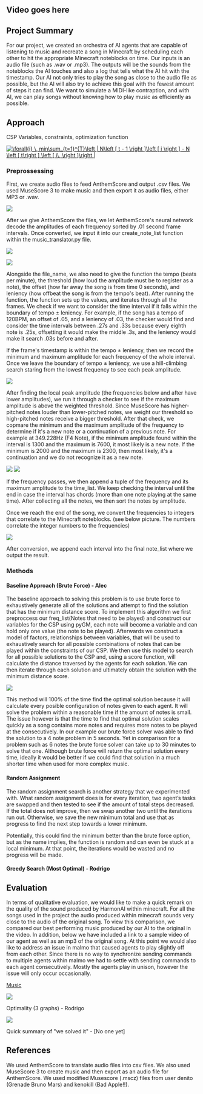 ## Video goes here

## Project Summary
For our project, we created an orchestra of AI agents that are capable of listening to music and recreate a song in Minecraft by scheduling each other to hit the appropriate Minecraft noteblocks on time. Our inputs is an audio file (such as .wav or .mp3). The outputs will be the sounds from the noteblocks the AI touches and also a log that tells what the AI hit with the timestamp. Our AI not only tries to play the song as close to the audio file as possible, but the AI will also try to achieve this goal with the fewest amount of steps it can find. We want to simulate a MIDI-like contraption, and with AI, we can play songs without knowing how to play music as efficiently as possible.

## Approach
CSP Variables, constraints, optimization function

<a href="https://www.codecogs.com/eqnedit.php?latex=\forall{i}&space;\,&space;min\sum_{t=1}^{T}\left&space;|&space;N\left&space;[&space;t&space;-&space;1&space;\right&space;]\left&space;[&space;i&space;\right&space;]&space;-&space;N&space;\left&space;[&space;t\right&space;]&space;\left&space;[&space;i\,&space;\right&space;]\right&space;|" target="_blank"><img src="https://latex.codecogs.com/gif.latex?\forall{i}&space;\,&space;min\sum_{t=1}^{T}\left&space;|&space;N\left&space;[&space;t&space;-&space;1&space;\right&space;]\left&space;[&space;i&space;\right&space;]&space;-&space;N&space;\left&space;[&space;t\right&space;]&space;\left&space;[&space;i\,&space;\right&space;]\right&space;|" title="\forall{i} \, min\sum_{t=1}^{T}\left | N\left [ t - 1 \right ]\left [ i \right ] - N \left [ t\right ] \left [ i\, \right ]\right |" /></a>

### Preprossessing 
First, we create audio files to feed AnthemScore and output .csv files. We used MuseScore 3 to make music and then export it as audio files, either MP3 or .wav.

![](images/MuseScore.PNG)  

After we give AnthemScore the files, we let AnthemScore's neural network decode the amplitudes of each frequency sorted by .01 second frame intervals. Once converted, we input it into our create_note_list function within the music_translator.py file. 

![](images/AnthemScore.PNG)

![](images/CSV.PNG) 

Alongside the file_name, we also need to give the function the tempo (beats per minute), the threshold (how loud the amplitude must be to register as a note), the offset (how far away the song is from time 0 seconds), and leniency (how offbeat the song is from the tempo's beat). After running the function, the function sets up the values, and iterates through all the frames. We check if we want to consider the time interval if it falls within the boundary of tempo ± leniency. For example, if the song has a tempo of 120BPM, an offset of .05, and a leniency of .03, the checker would find and consider the time intervals between .27s and .33s because every eighth note is .25s, offsetting it would make the middle .3s, and the leniency would make it search .03s before and after.   

If the frame's timestamp is within the tempo ± leniency, then we record the minimum and maximum amplitude for each frequency of the whole interval. Once we leave the boundary of tempo ± leniency, we use a hill-climbing search staring from the lowest frequency to see each peak amplitude.  

![](images/Hill_search.png) 

After finding the local peak amplitude (the frequencies below and after have lower amplitudes), we run it through a checker to see if the maximum amplitude is above the weighted threshold. Since MuseScore has higher-pitched notes louder than lower-pitched notes, we weight our threshold so high-pitched notes receive a bigger threshold. After that check, we copmare the minimum and the maximum amplitude of the frequency to determine if it's a new note or a continuation of a previous note. For example at 349.228Hz (F4 Note), if the minimum amplitude found within the interval is 1300 and the maximum is 7600, it most likely is a new note. If the minimum is 2000 and the maximum is 2300, then most likely, it's a continuation and we do not recognize it as a new note.  

![](images/Pass.PNG) 
![](images/Fail.PNG) 

If the frequency passes, we then append a tuple of the frequency and its maximum amplitude to the time_list. We keep checking the interval until the end in case the interval has chords (more than one note playing at the same time). After collecting all the notes, we then sort the notes by amplitude.   

Once we reach the end of the song, we convert the frequencies to integers that correlate to the Minecraft noteblocks. (see below picture. The numbers correlate the integer numbers to the frequencies)

![](images/Freq_to_int.PNG)

After conversion, we append each interval into the final note_list where we output the result.  

### Methods
#### Baseline Approach (Brute Force) - Alec  

The baseline approach to solving this problem is to use brute force to exhaustively generate all of the solutions and attempt to find the solution that has the minimum distance score. To implement this algorithm we first preproccess our freq_list(Notes that need to be played) and construct our variables for the CSP using pyGM, each note will become a variable and can hold only one value (the note to be played). Afterwards we construct a model of factors, relationships between variables, that will be used to exhaustively search for all possible combinations of notes that can be played within the constraints of our CSP. We then use this model to search for all possible solutions to the CSP and, using a score function, will calculate the distance traversed by the agents for each solution. We can then iterate through each solution and ultimately obtain the solution with the minimum distance score. 

![](images/brute_force_test.png)

This method will 100% of the time find the optimal solution because it will calculate every posible configuration of notes given to each agent. It will solve the problem within a reasonable time if the amount of notes is small. The issue however is that the time to find that optimal solution scales quickly as a song contains more notes and requires more notes to be played at the consecutively. In our example our brute force solver was able to find the solution to a 4 note problem in 5 seconds. Yet in comparison for a problem such as 6 notes the brute force solver can take up to 30 minutes to solve that one. Although brute force will return the optimal solution every time, ideally it would be better if we could find that solution in a much shorter time when used for more complex music.

#### Random Assignment
The random assignment search is another strategy that we experimented with. What random assignment does is for every iteration, two agent’s tasks are swapped and then tested to see if the amount of total steps decreased. If the total does not improve, then we swap another two until the iterations run out. Otherwise, we save the new minimum total and use that as progress to find the next step towards a lower minimum.  

Potentially, this could find the minimum better than the brute force option, but as the name implies, the function is random and can even be stuck at a local minimum. At that point, the iterations would be wasted and no progress will be made.  

#### Greedy Search (Most Optimal) - Rodrigo  
 
## Evaluation
In terms of qualitative evaluation, we would like to make a quick remark on the quality of the sound produced by HarmonAI within minecraft. For all the songs used in the project the audio produced within minecraft sounds very close to the audio of the original song. To view this comparison, we compared our best performing music produced by our AI to the original in the video. In addition, below we have included a link to a sample video of our agent as well as an mp3 of the original song. At this point we would also like to address an issue in malmo that caused agents to play slightly off from each other. Since there is no way to synchronize sending commands to multiple agents within malmo we had to settle with sending commands to each agent consecutively. Mostly the agents play in unison, however the issue will only occur occasionally. 

<a href="https://github.com/AlecJacksonE/HarmonAI/blob/master/music/">Music</a>

![](images/speed.png)

Optimality (3 graphs) - Rodrigo 

![](images/optimality.png)

Quick summary of "we solved it" - [No one yet]  

## References
We used AnthemScore to translate audio files into csv files. We also used MuseScore 3 to create music and then export as an audio file for AnthemScore. We used modified Musescore (.mscz) files from user denito (Grenade Bruno Mars) and kenokill (Bad Apple!!).
